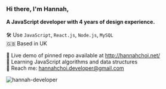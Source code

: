 ### Hi there, I'm Hannah,
<b>A JavaScript developer with 4 years of design experience.</b>\
\
🛠 Use `JavaScript`, `React.js`, `Node.js`, `MySQL`\
🇬🇧 Based in UK 

💼 Live demo of pinned repo available at http://hannahchoi.net/ \
🌱 Learning JavaScript algorithms and data structures \
📮 Reach me: hannahchoi.developer@gmail.com 

<p><img align="center" src="https://github-readme-stats.vercel.app/api/top-langs?username=hannah-developer&show_icons=true&locale=en&layout=compact" alt="hannah-developer" /></p>

<!--
**hannah-developer/hannah-developer** is a ✨ _special_ ✨ repository because its `README.md` (this file) appears on your GitHub profile.

